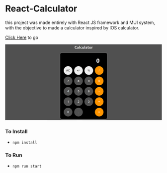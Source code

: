 # React-Calculator

this project was made entirely with React JS framework and MUI system, with the objective to made a calculator inspired by IOS calculator.

[Click Here](https://react-calculator-edr.netlify.app) to go

![App Images](/src/assets/1.png) 









### To Install

- `npm install`

### To Run 
- `npm run start`
